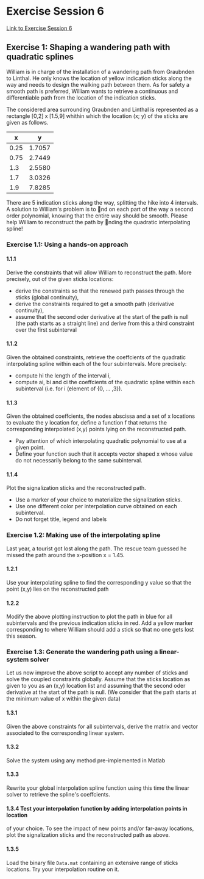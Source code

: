 # Exercise Session 6

[Link to Exercise Session 6](https://github.com/dastal/Numerical_Methods_in_Informatics/tree/master/Exercise%20Sessions/Exercise%20Session%206)

## Exercise 1: Shaping a wandering path with quadratic splines

William is in charge of the installation of a wandering path from Graubnden to
Linthal. He only knows the location of yellow indication sticks along the way
and needs to design the walking path between them. As for safety a smooth
path is preferred, William wants to retrieve a continuous and differentiable path
from the location of the indication sticks.

The considered area surrounding Graubnden and Linthal is represented as a
rectangle [0,2] x [1.5,9] whithin which the location (x; y) of the sticks are
given as follows.

| x | y |
| ------ | ------ |
| 0.25 | 1.7057 |
| 0.75 | 2.7449 |
| 1.3 | 2.5580 |
| 1.7 | 3.0326 |
| 1.9 | 7.8285 |

There are 5 indication sticks along the way, splitting the hike into 4 intervals.
A solution to William's problem is to nd on each part of the way a second
order polynomial, knowing that the entire way should be smooth. Please help
William to reconstruct the path by nding the quadratic interpolating spline!

### Exercise 1.1: Using a hands-on approach

#### 1.1.1 

Derive the constraints that will allow William to reconstruct the path.
More precisely, out of the given sticks locations:

- derive the constraints so that the renewed path passes through the sticks (global continuity),
- derive the constraints required to get a smooth path (derivative continuity),
- assume that the second oder derivative at the start of the path is null (the path starts as a straight line) and derive from this a third constraint over the first subinterval

#### 1.1.2
Given the obtained constraints, retrieve the coeffcients of the quadratic
interpolating spline within each of the four subintervals. More precisely:

- compute hi the length of the interval i,
- compute ai, bi and ci the coeffcients of the quadratic spline within each subinterval (i.e. for i (element of {0, ... ,3}).

#### 1.1.3
Given the obtained coeffcients, the nodes abscissa and a set of x locations to evaluate the y location for, define a function f that returns the corresponding interpolated (x,y) points lying on the reconstructed path.
- Pay attention of which interpolating quadratic polynomial to use at a given point.
- Define your function such that it accepts vector shaped x whose value do not necessarily belong to the same subinterval.

#### 1.1.4
Plot the signalization sticks and the reconstructed path.
- Use a marker of your choice to materialize the signalization sticks.
- Use one different color per interpolation curve obtained on each subinterval.
- Do not forget title, legend and labels

### Exercise 1.2: Making use of the interpolating spline
Last year, a tourist got lost along the path. The rescue team guessed he missed
the path around the x-position x = 1.45.

#### 1.2.1
Use your interpolating spline to find the corresponding y value so that the point (x,y) lies on the reconstructed path

#### 1.2.2
Modify the above plotting instruction to plot the path in blue for all subintervals and the previous indication sticks in red. Add a yellow marker corresponding to where William should add a stick so that no one gets lost this season.
 
### Exercise 1.3: Generate the wandering path using a linear-system solver
Let us now improve the above script to accept any number of sticks and solve
the coupled constraints globally. Assume that the sticks location as given to
you as an (x,y) location list and assuming that the second oder derivative at
the start of the path is null. (We consider that the path starts at the minimum
value of x within the given data)

#### 1.3.1
Given the above constraints for all subintervals, derive the matrix and
vector associated to the corresponding linear system.

#### 1.3.2
Solve the system using any method pre-implemented in Matlab

#### 1.3.3
Rewrite your global interpolation spline function using this time the linear
solver to retrieve the spline's coeffcients.

#### 1.3.4 Test your interpolation function by adding interpolation points in location
of your choice. To see the impact of new points and/or far-away locations,
plot the signalization sticks and the reconstructed path as above.

#### 1.3.5
Load the binary file `Data.mat` containing an extensive range of sticks
locations. Try your interpolation routine on it.
